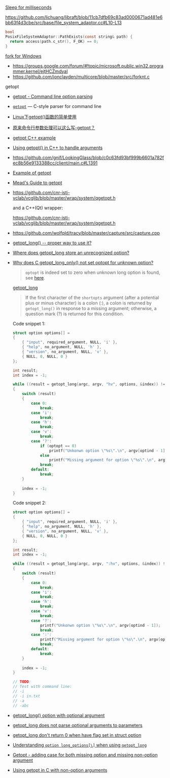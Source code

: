 [Sleep for milliseconds](https://stackoverflow.com/questions/4184468/sleep-for-milliseconds)

https://github.com/lichuang/libraft/blob/11cb7dfb69c83ad0000671ad481e6bb63f4d3cbe/src/base/file_system_adaptor.cc#L10-L13

```c
bool 
PosixFileSystemAdaptor::PathExists(const string& path) {
  return access(path.c_str(), F_OK) == 0;
}
```

[fork for Windows](https://github.com/nemequ/munit/issues/2)

- https://groups.google.com/forum/#!topic/microsoft.public.win32.programmer.kernel/ejtHCZmdyaI
- https://github.com/jonclayden/multicore/blob/master/src/forknt.c

getopt

- [getopt - Command line option parsing](http://pymotw.com/2/getopt/)

- [`getopt`](https://docs.python.org/3/library/getopt.html#module-getopt) — C-style parser for command line

- [Linux下getopt()函数的简单使用](https://www.cnblogs.com/qingergege/p/5914218.html)

- [原来命令行参数处理可以这么写-getopt？](http://blog.csdn.net/huangxiaohu_coder/article/details/7475156)

- [getopt C++ example](https://gist.github.com/avances123/2406651)

- [Using getopt() in C++ to handle arguments](https://stackoverflow.com/questions/52467531/using-getopt-in-c-to-handle-arguments)

- https://github.com/gnif/LookingGlass/blob/c0c63fd93bf999b6601a782fec8b56e9133388cc/client/main.c#L1391

- [Example of getopt](https://www.gnu.org/software/libc/manual/html_node/Example-of-Getopt.html)

- [Mead's Guide to getopt](https://azrael.digipen.edu/~mmead/www/Courses/CS180/getopt.html)

- https://github.com/cnr-isti-vclab/vcglib/blob/master/wrap/system/qgetopt.h

  and a C++(Qt) wrapper:

  https://github.com/cnr-isti-vclab/vcglib/blob/master/wrap/system/qgetopt.h
  
- https://github.com/wolfpld/tracy/blob/master/capture/src/capture.cpp

- [getopt_long() -- proper way to use it?](https://stackoverflow.com/questions/7489093/getopt-long-proper-way-to-use-it)

- [Where does getopt_long store an unrecognized option?](https://stackoverflow.com/questions/2723888/where-does-getopt-long-store-an-unrecognized-option)

- [Why does C getopt_long_only() not set optopt for unknown option?](https://stackoverflow.com/questions/53828309/why-does-c-getopt-long-only-not-set-optopt-for-unknown-option)

  > `optopt` is indeed set to zero when unknown long option is found, see [here](https://github.com/lattera/glibc/blob/master/posix/getopt.c#L302).
  
  [getopt_long](https://docs.oracle.com/cd/E86824_01/html/E54766/getopt-long-3c.html)
  
  > If the first character of the `shortopts` argument (after a potential plus or minus character) is a colon (:), a colon is returned by `getopt_long()` in response to a missing argument; otherwise, a question mark (?) is returned for this condition.
  
  Code snippet 1:
  
  ```c
  struct option options[] =
  {
      { "input", required_argument, NULL, 'i' },
      { "help", no_argument, NULL, 'h' },
      { "version", no_argument, NULL, 'v' },
      { NULL, 0, NULL, 0 }
  };
  
  int result;
  int index = -1;
  
  while ((result = getopt_long(argc, argv, "hv", options, &index)) != -1)
  {
      switch (result)
      {
          case 0:
              break;
          case 'i':
              break;
          case 'h':
              break;
          case 'v':
              break;
          case '?':
              if (optopt == 0)
                  printf("Unkonwn option \"%s\".\n", argv[optind - 1]);
              else
                  printf("Missing argument for option \"%s\".\n", argv[optind - 1]);
              break;
          default:
              break;
      }
      
      index = -1;
  }
  ```
  
  Code snippet 2:
  
  ```c
  struct option options[] =
  {
      { "input", required_argument, NULL, 'i' },
      { "help", no_argument, NULL, 'h' },
      { "version", no_argument, NULL, 'v' },
      { NULL, 0, NULL, 0 }
  };
  
  int result;
  int index = -1;
  
  while ((result = getopt_long(argc, argv, ":hv", options, &index)) != -1)
  {
      switch (result)
      {
          case 0:
              break;
          case 'i':
              break;
          case 'h':
              break;
          case 'v':
              break;
          case '?':
              printf("Unkonwn option \"%s\".\n", argv[optind - 1]);
              break;
          case ':':
              printf("Missing argument for option \"%s\".\n", argv[optind - 1]);
              break;
          default:
              break;
      }
      
      index = -1;
  }
  
  // TODO:
  // Test with command line:
  // -i
  // -i in.txt
  // -a
  // -abc
  ```
  
- [getopt_long() option with optional argument](https://stackoverflow.com/questions/40594208/getopt-long-option-with-optional-argument)

- [getopt_long does not parse optional arguments to parameters](https://stackoverflow.com/questions/1052746/getopt-does-not-parse-optional-arguments-to-parameters)

- [getopt_long don't return 0 when have flag set in struct option](https://stackoverflow.com/questions/16852260/getopt-long-dont-return-0-when-have-flag-set-in-struct-option)

- [Understanding `option long_options[\]` when using `getopt_long`](https://stackoverflow.com/questions/39966025/understanding-option-long-options-when-using-getopt-long)

- [Getopt - adding case for both missing option and missing non-option argument](https://stackoverflow.com/questions/36900389/getopt-adding-case-for-both-missing-option-and-missing-non-option-argument)

- [Using getopt in C with non-option arguments](https://stackoverflow.com/questions/18079340/using-getopt-in-c-with-non-option-arguments)

